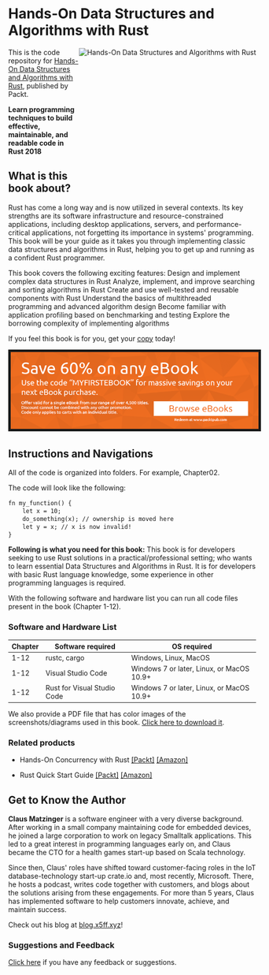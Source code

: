 # Hands-On Data Structures and Algorithms with Rust

<a href="https://www.packtpub.com/application-development/hands-data-structures-and-algorithms-rust?utm_source=github&utm_medium=repository&utm_campaign=9781788995528 "><img src="https://d1ldz4te4covpm.cloudfront.net/sites/default/files/imagecache/ppv4_main_book_cover/B10269_cover.png" alt="Hands-On Data Structures and Algorithms with Rust" height="256px" align="right"></a>

This is the code repository for [Hands-On Data Structures and Algorithms with Rust](https://www.packtpub.com/application-development/hands-data-structures-and-algorithms-rust?utm_source=github&utm_medium=repository&utm_campaign=9781788995528 ), published by Packt.

**Learn programming techniques to build effective, maintainable, and readable code in Rust 2018**

## What is this book about?
Rust has come a long way and is now utilized in several contexts. Its key strengths are its software infrastructure and resource-constrained applications, including desktop applications, servers, and performance-critical applications, not forgetting its importance in systems' programming. This book will be your guide as it takes you through implementing classic data structures and algorithms in Rust, helping you to get up and running as a confident Rust programmer.

This book covers the following exciting features:
Design and implement complex data structures in Rust 
Analyze, implement, and improve searching and sorting algorithms in Rust 
Create and use well-tested and reusable components with Rust 
Understand the basics of multithreaded programming and advanced algorithm design 
Become familiar with application profiling based on benchmarking and testing 
Explore the borrowing complexity of implementing algorithms 

If you feel this book is for you, get your [copy](https://www.amazon.com/dp/178899552X) today!

<a href="https://www.packtpub.com/?utm_source=github&utm_medium=banner&utm_campaign=GitHubBanner"><img src="https://raw.githubusercontent.com/PacktPublishing/GitHub/master/GitHub.png" 
alt="https://www.packtpub.com/" border="5" /></a>

## Instructions and Navigations
All of the code is organized into folders. For example, Chapter02.

The code will look like the following:

```
fn my_function() {
    let x = 10;
    do_something(x); // ownership is moved here
    let y = x; // x is now invalid!
}
```

**Following is what you need for this book:**
This book is for developers seeking to use Rust solutions in a practical/professional setting; who wants to learn essential Data Structures and Algorithms in Rust. It is for developers with basic Rust language knowledge, some experience in other programming languages is required.	

With the following software and hardware list you can run all code files present in the book (Chapter 1-12).
### Software and Hardware List
| Chapter | Software required | OS required |
| -------- | ------------------------------------ | ----------------------------------- |
| 1-12 | rustc, cargo | Windows, Linux, MacOS |
| 1-12 | Visual Studio Code | Windows 7 or later, Linux, or MacOS 10.9+  |
| 1-12 | Rust for Visual Studio Code | Windows 7 or later, Linux, or MacOS 10.9+  |

We also provide a PDF file that has color images of the screenshots/diagrams used in this book. [Click here to download it](https://www.packtpub.com/sites/default/files/downloads/9781788995528_ColorImages.pdf).

### Related products
* Hands-On Concurrency with Rust [[Packt]](https://www.packtpub.com/application-development/hands-concurrency-rust?utm_source=github&utm_medium=repository&utm_campaign=9781788399975 ) [[Amazon]](https://www.amazon.com/dp/1788399978)

* Rust Quick Start Guide [[Packt]](https://www.packtpub.com/application-development/rust-quick-start-guide?utm_source=github&utm_medium=repository&utm_campaign=9781789616705 ) [[Amazon]](https://www.amazon.com/dp/1789616700)

## Get to Know the Author
**Claus Matzinger**
is a software engineer with a very diverse background. After working in a small company maintaining code for embedded devices, he joined a large corporation to work on legacy Smalltalk applications. This led to a great interest in programming languages early on, and Claus became the CTO for a health games start-up based on Scala technology.

Since then, Claus' roles have shifted toward customer-facing roles in the IoT database-technology start-up crate.io and, most recently, Microsoft. There, he hosts a podcast, writes code together with customers, and blogs about the solutions arising from these engagements. For more than 5 years, Claus has implemented software to help customers innovate, achieve, and maintain success.

Check out his blog at [blog.x5ff.xyz](https://blog.x5ff.xyz)!

### Suggestions and Feedback
[Click here](https://docs.google.com/forms/d/e/1FAIpQLSdy7dATC6QmEL81FIUuymZ0Wy9vH1jHkvpY57OiMeKGqib_Ow/viewform) if you have any feedback or suggestions.

